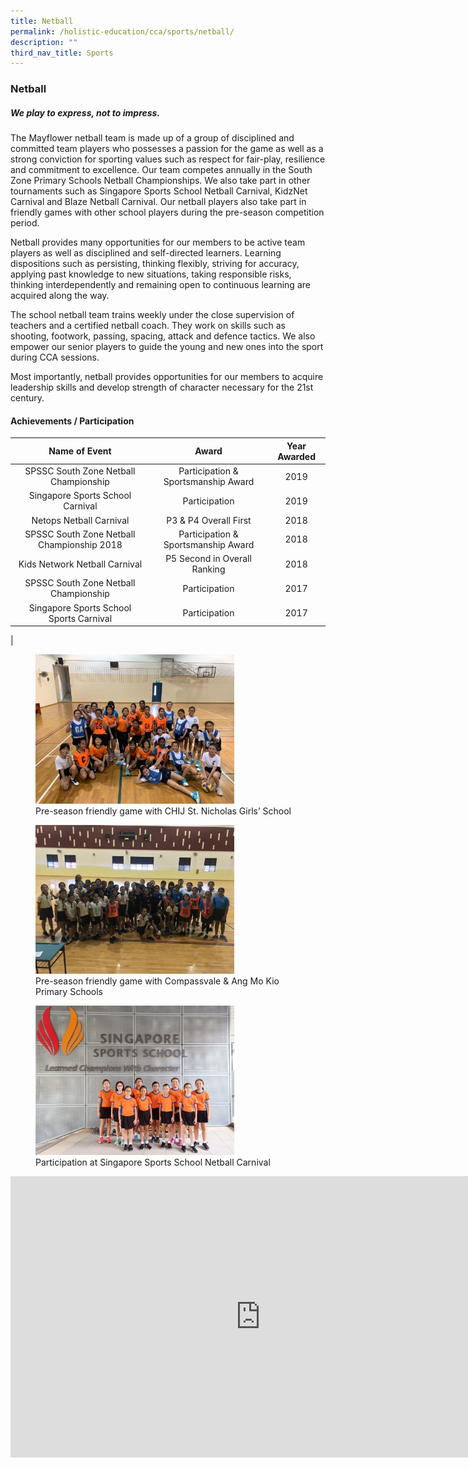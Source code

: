 ```yaml
---
title: Netball
permalink: /holistic-education/cca/sports/netball/
description: ""
third_nav_title: Sports
---
```

### **Netball**
##### **We play to express, not to impress.**
The Mayflower netball team is made up of a group of disciplined and committed team players who possesses a passion for the game as well as a strong conviction for sporting values such as respect for fair-play, resilience and commitment to excellence. Our team competes annually in the South Zone Primary Schools Netball Championships. We also take part in other tournaments such as Singapore Sports School Netball Carnival, KidzNet Carnival and Blaze Netball Carnival. Our netball players also take part in friendly games with other school players during the pre-season competition period.

Netball provides many opportunities for our members to be active team players as well as disciplined and self-directed learners. Learning dispositions such as persisting, thinking flexibly, striving for accuracy, applying past knowledge to new situations, taking responsible risks, thinking interdependently and remaining open to continuous learning are acquired along the way.

The school netball team trains weekly under the close supervision of teachers and a certified netball coach. They work on skills such as shooting, footwork, passing, spacing, attack and defence tactics. We also empower our senior players to guide the young and new ones into the sport during CCA sessions.

Most importantly, netball provides opportunities for our members to acquire leadership skills and develop strength of character necessary for the 21st century.

#### **Achievements / Participation**

| Name of Event  | Award  | Year Awarded  |
|:---:|:---:|:---:|
| SPSSC South Zone Netball Championship   | Participation &amp; Sportsmanship Award   | 2019 |
| Singapore Sports School Carnival  | Participation  | 2019  |
| Netops Netball Carnival |  P3 &amp; P4 Overall First | 2018  |
| SPSSC South Zone Netball Championship 2018   | Participation &amp; Sportsmanship Award   | 2018  |
| Kids Network Netball Carnival  | P5 Second in Overall Ranking  | 2018 |
| SPSSC South Zone Netball Championship   | Participation   | 2017  |
| Singapore Sports School Sports Carnival  | Participation  | 2017 |
|

<figure>
<img style="width:75%" src="/images/netball1.jpg">
<figcaption> Pre-season friendly game with CHIJ St. Nicholas Girls’ School
 </figcaption>
</figure>

<figure>
<img style="width:75%" src="/images/netball2.jpg">
<figcaption> Pre-season friendly game with Compassvale &amp; Ang Mo Kio Primary Schools
 </figcaption>
</figure>

<figure>
<img style="width:75%" src="/images/netball3.jpg">
<figcaption> Participation at Singapore Sports School Netball Carnival
 </figcaption>
</figure>

<iframe allowfullscreen="true" height="450" width="800" frameborder="0" src="https://docs.google.com/presentation/d/e/2PACX-1vRYb1Phoe52IKz5Zp8O75AO1xeSJXdRWL8UNzcxOvuCKOdEsKJ5LocedxhzrMg9kAa3N740uXvDEVFJ/embed?start=false&amp;loop=false&amp;delayms=3000"></iframe>

